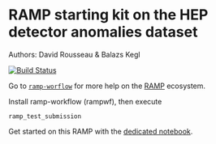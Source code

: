 # RAMP starting kit on the HEP detector anomalies dataset

Authors: David Rousseau & Balazs Kegl

[![Build Status](https://travis-ci.org/ramp-kits/HEP_detector_anomalies.svg?branch=master)](https://travis-ci.org/ramp-kits/HEP_detector_anomalies)

Go to [`ramp-worflow`](https://github.com/paris-saclay-cds/ramp-workflow) for more help on the [RAMP](http:www.ramp.studio) ecosystem.

Install ramp-workflow (rampwf), then execute

```
ramp_test_submission
```

Get started on this RAMP with the [dedicated notebook](HEP_detector_anomalies_starting_kit.ipynb).
